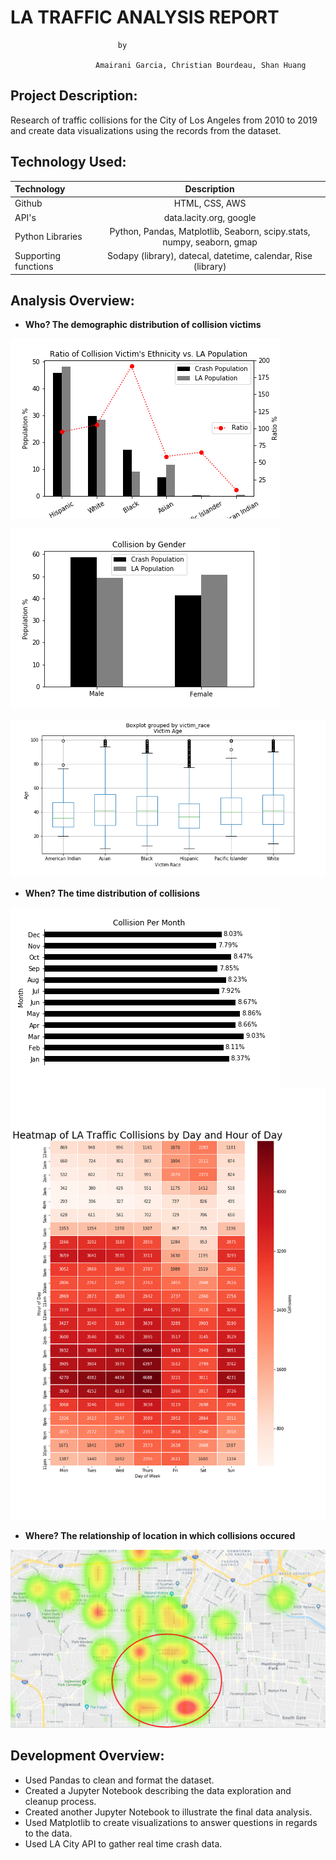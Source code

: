 # **LA TRAFFIC ANALYSIS  REPORT** 


							by
							
					   Amairani Garcia, Christian Bourdeau, Shan Huang

## Project Description:

Research of traffic collisions for the City of Los Angeles from 2010 to 2019 and create data visualizations using the records from the dataset. 

## Technology Used:

| Technology   		| Description    							|
| :---         		|     :---:      							|
|  Github      		| HTML, CSS, AWS 							|
|  API's       		| data.lacity.org, google 							|
|  Python Libraries   	| Python, Pandas, Matplotlib, Seaborn, scipy.stats, numpy, seaborn, gmap    		|
|  Supporting functions	| Sodapy (library), datecal, datetime, calendar, Rise (library)		|


## Analysis Overview:

+ **Who? The demographic distribution of collision victims**

![Ethnicity Ratio](Images/collision_ethnicity_ratio.png)

![Gender](Images/collision_by_gender.png)

![Avg Age](Images/boxplot_mean_age.png)

+ **When? The time distribution of collisions**

![Month](Images/collision_month_distribution.png)
![Heatmap](Images/collision_heatmap_count.png)


+ **Where? The relationship of location in which collisions occured**

![API](Images/api_map.PNG)


## Development Overview:		
		
+	Used Pandas to clean and format the dataset. 
+	Created a Jupyter Notebook describing the data exploration and cleanup process.
+	Created another Jupyter Notebook to illustrate the final data analysis. 
+	Used Matplotlib to create visualizations to answer questions in regards to the data.  
+	Used LA City API to gather real time crash data. 

		

